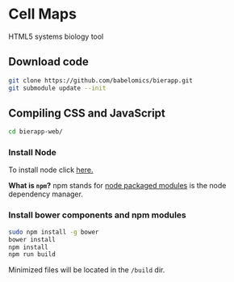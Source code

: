Cell Maps
===========

HTML5 systems biology tool

## Download code
```bash
git clone https://github.com/babelomics/bierapp.git
git submodule update --init
```


## Compiling CSS and JavaScript

```bash
cd bierapp-web/
```

### Install Node
To install node click [here.](https://github.com/joyent/node/wiki/Installing-Node.js-via-package-manager)

**What is `npm`?** npm stands for [node packaged modules](http://npmjs.org/) is the node dependency manager.

### Install bower components and npm modules

```bash
sudo npm install -g bower
bower install
npm install
npm run build
```
Minimized files will be located in the `/build` dir.

